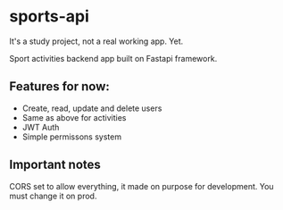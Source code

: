 # sports-api

It's a study project, not a real working app. Yet.

Sport activities backend app built on Fastapi framework.

## Features for now:
* Create, read, update and delete users
* Same as above for activities
* JWT Auth
* Simple permissons system

## Important notes
CORS set to allow everything, it made on purpose for development. You must change it on prod.
